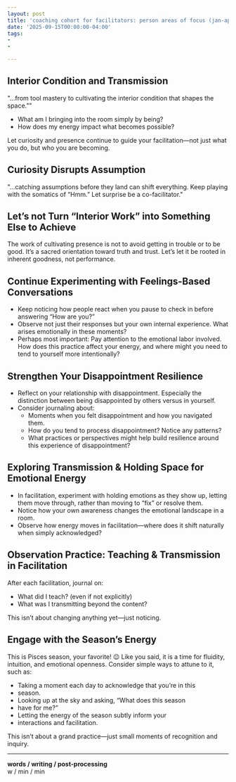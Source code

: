 ```yaml
---
layout: post
title: 'coaching cohort for facilitators: person areas of focus (jan-apr 2025)'
date: '2025-09-15T00:00:00-04:00'
tags:
- 
- 

--- 
```




## Interior Condition and Transmission

"...from tool mastery to cultivating the interior condition that shapes the space.""

- What am I bringing into the room simply by being?
- How does my energy impact what becomes possible?

Let curiosity and presence continue to guide your facilitation—not just what you do, but who you are becoming.

## Curiosity Disrupts Assumption

"...catching assumptions before they land can shift everything. Keep playing with the somatics of “Hmm.” Let surprise be a co-facilitator."

## Let’s not Turn “Interior Work” into Something Else to Achieve

The work of cultivating presence is not to avoid getting in trouble or to be good. It’s a sacred orientation toward truth and trust. Let’s let it be rooted in inherent goodness, not performance.


## Continue Experimenting with Feelings-Based Conversations

- Keep noticing how people react when you pause to check in before answering “How are you?”
- Observe not just their responses but your own internal experience. What arises emotionally in these moments?
- Perhaps most important: Pay attention to the emotional labor involved. How does this practice affect your energy, and where might you need to tend to yourself more intentionally?

## Strengthen Your Disappointment Resilience
- Reflect on your relationship with disappointment. Especially the distinction between being disappointed by others versus in yourself.
- Consider journaling about:
	- Moments when you felt disappointment and how you navigated them.
	- How do you tend to process disappointment? Notice any patterns?
	- What practices or perspectives might help build resilience around this experience of disappointment?

## Exploring Transmission & Holding Space for Emotional Energy

- In facilitation, experiment with holding emotions as they show up, letting them move through, rather than moving to “fix” or resolve them.
- Notice how your own awareness changes the emotional landscape in a room.
- Observe how energy moves in facilitation—where does it shift naturally when simply acknowledged?

## Observation Practice: Teaching & Transmission in Facilitation

After each facilitation, journal on:

- What did I teach? (even if not explicitly)
- What was I transmitting beyond the content?

This isn’t about changing anything yet—just noticing.


## Engage with the Season’s Energy

This is Pisces season, your favorite! 😉 Like you said, it is a time
for fluidity, intuition, and emotional openness.
Consider simple ways to attune to it, such as:

 - Taking a moment each day to acknowledge that you’re in this
 - season.
 - Looking up at the sky and asking, “What does this season
 - have for me?”
 - Letting the energy of the season subtly inform your
 - interactions and facilitation.

This isn’t about a grand practice—just small moments of
recognition and inquiry.

---



<!-- &#042; = asterisk -->
<!-- &#039; = single quote '-->

**words / writing / post-processing**  
w / min / min